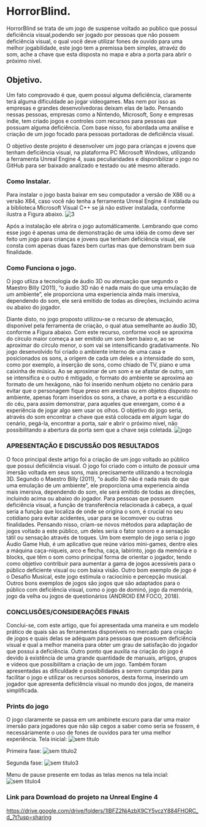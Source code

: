 # HorrorBlind.
HorrorBlind se trata de um jogo de suspense voltado ao publico que possui deficiência visual,podendo ser jogado por pessoas que não possem deficiência visual, o qual você deve utilizar fones de ouvido para uma melhor jogabilidade, este jogo tem a premissa bem simples, atravéz do som, ache a chave que esta disposta no mapa e abra a porta para abrir o próximo nivel.

## Objetivo.
Um fato comprovado é que, quem possui alguma deficiência, claramente terá alguma dificuldade ao jogar videogames. Mas nem por isso as empresas e grandes desenvolvedoras deixam elas de lado. Pensando nessas pessoas, empresas como a Nintendo, Microsoft, Sony e empresas indie, tem criado jogos e controles com recursos para pessoas que possuam alguma deficiência. Com base nisso, foi abordada uma análise e criação de um jogo focado para pessoas portadoras de deficiência visual. 

O objetivo deste projeto é desenvolver um jogo para crianças e jovens que tenham deficiência visual, na plataforma PC Microsoft Windows, utilizando a ferramenta Unreal Engine 4, suas peculiaridades e disponibilizar o jogo no GitHub para ser baixado analizado e testado ou até mesmo alterado.

### Como Instalar.
Para instalar o jogo basta baixar em seu computador a versão de X86 ou a versão X64, caso você não tenha a ferramenta Unreal Engine 4 instalada ou a biblioteca Microsoft Visual C++ se já não estiver instalada, conforme ilustra a Figura abaixo.
![3](https://user-images.githubusercontent.com/45273232/48950874-c6065e00-ef23-11e8-9738-32e5f2410d50.png)

Após a instalação ele abrira o jogo automáticamente. Lembrando que como esse jogo é apenas uma  de demonstração de uma idéia de como deve ser feito um jogo para crianças e jovens que tenham deficiência visual, ele consta com apenas duas fazes bem curtas mas que demonstram bem sua finalidade.

### Como Funciona o jogo.
  O jogo utliza a tecnologia de áudio 3D ou atenuação que segundo o Maestro Billy (2011), “o áudio 3D não é nada mais do que uma emulação de um ambiente”, ele proporciona uma experiencia ainda mais imersiva, dependendo do som, ele será emitido de todas as direções, incluindo acima ou abaixo do jogador.
  
Diante disto, no jogo proposto utilizou-se o recurso de atenuação, disponível pela ferramenta de criação, o qual atua semelhante ao áudio 3D, conforme a Figura abaixo. Com este recurso, conforme você se aproxima do círculo maior começa a ser emitido um som bem baixo e, ao se aproximar do círculo menor, o som vai se intensificando gradativamente. No jogo desenvolvido foi criado o ambiente interno de uma casa e posicionados os sons, a origem de cada um deles e a intensidade do som, como por exemplo, a inserção de sons, como chiado de TV, piano e uma caixinha de música. Ao se aproximar de um som e se afastar de outro, um se intensifica e o outro é mitigado, o formato do ambiente se aproxima ao formato de um hexágono, não foi inserido nenhum objeto no cenário para evitar que o personagem fique preso em arestas ou em objetos disposto no ambiente, apenas foram inseridos os sons, a chave, a porta e a escuridão do céu, para assim demonstrar, para aqueles que enxergam, como é a experiência de jogar algo sem usar os olhos. O objetivo do jogo seria, através do som encontrar a chave que está colocada em algum lugar do cenário, pegá-la, encontrar a porta, sair e abrir o próximo nível, não possibilitando a abertura da porta sem que a chave seja coletada. 
![jogo](https://user-images.githubusercontent.com/45273232/48951583-3dd58800-ef26-11e8-9540-30184ccd7b21.png)

### APRESENTAÇÃO E DISCUSSÃO DOS RESULTADOS

O foco principal deste artigo foi a criação de um jogo voltado ao público que possui deficiência visual. O jogo foi criado com o intuito de possuir uma imersão voltada em seus sons, mais precisamente utilizando a tecnologia 3D. Segundo o Maestro Billy (2011), “o áudio 3D não é nada mais do que uma emulação de um ambiente”, ele proporciona uma experiencia ainda mais imersiva, dependendo do som, ele será emitido de todas as direções, incluindo acima ou abaixo do jogador.
Para pessoas que possuem deficiência visual, a função de transferência relacionada à cabeça, a qual seria a função que localiza de onde se origina o som, é crucial no seu cotidiano para evitar acidentes, usar para se locomover ou outras finalidades. Pensando nisso, criam-se novos métodos para adaptação de jogos voltado a este público, um deles seria o fator sonoro e a sensação tátil ou sensação através de toques. Um bom exemplo de jogo seria o jogo Áudio Game Hub, é um aplicativo que reúne vários mini-games, dentre eles a máquina caça-níqueis, arco e flecha, caça, labirinto, jogo da memória e o blocks, que têm o som como principal forma de orientar o jogador, tendo como objetivo contribuir para aumentar a gama de jogos acessíveis para o público deficiente visual ou com baixa visão. Outro bom exemplo de jogo é o Desafio Musical, este jogo estimula o raciocínio e percepção musical. Outros bons exemplos de jogos são jogos que são adaptados para o público com deficiência visual, como o jogo de dominó, jogo da memória, jogo da velha ou jogos de questionários (ANDROID EM FOCO, 2018).

### CONCLUSÕES/CONSIDERAÇÕES FINAIS
Conclui-se, com este artigo, que foi apresentada uma maneira e um modelo prático de quais são as ferramentas disponíveis no mercado para criação de jogos e quais delas se adéquam para pessoas que possuem deficiência visual e qual a melhor maneira para obter um grau de satisfação do jogador que possui a deficiência. Outro ponto que auxilia na criação do jogo é devido à existência de uma grande quantidade de manuais, artigos, grupos e vídeos que possibilitam a criação de um jogo. Também foram apresentadas as dificuldade e possibilidades a serem cumpridas para facilitar o jogo e utilizar os recursos sonoros, desta forma, inserindo um jogador que apresenta deficiência visual no mundo dos jogos, de maneira simplificada.
	
### Prints do jogo
O jogo claramente se passa em um ambinete escuro para dar uma maior imersão para jogadores que não sãp cegos a saber como seria se fossem, é necessáriamente o uso de fones de ouvidos para ter uma melhor experiência.
Tela inicial: 
![sem titulo](https://user-images.githubusercontent.com/45273232/48951904-7f1a6780-ef27-11e8-8ba2-d81665c5ddcf.png)

 Primeira fase: 
![sem titulo2](https://user-images.githubusercontent.com/45273232/48951905-7f1a6780-ef27-11e8-9cde-3da59f02331f.png)

Segunda fase: 
![sem titulo3](https://user-images.githubusercontent.com/45273232/48951906-7f1a6780-ef27-11e8-9bb7-e740143f0cb1.png)

Menu de pause presente em todas as telas menos na tela incial:
![sem titulo4](https://user-images.githubusercontent.com/45273232/48951907-7f1a6780-ef27-11e8-9983-934daf32db9b.png)

### Link para Download do projeto na Unreal Engine 4
https://drive.google.com/drive/folders/1IBFZ2NjAzbX9CY5vczY884FHORC_d_7t?usp=sharing



